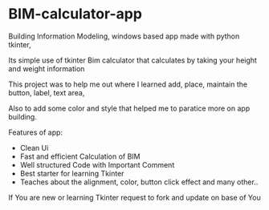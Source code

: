 # BIM-calculator-app
Building Information Modeling, windows based app made with python tkinter, 


Its simple use of tkinter Bim calculator that calculates by taking your height and weight information 


This project was to help me out where I learned add, place, maintain the button, label, text area,

Also to add some color and style that helped me to paratice more on app building.



Features of app:

- Clean Ui
- Fast and efficient Calculation of BIM
- Well structured Code with Important Comment
- Best starter for learning Tkinter
- Teaches about the alignment, color, button click effect and many other..

If You are new or learning Tkinter request to fork and update on base of You
